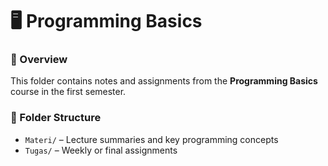 # 🖥️ Programming Basics

### 🧾 Overview
This folder contains notes and assignments from the **Programming Basics** course in the first semester.

### 📂 Folder Structure
- `Materi/` – Lecture summaries and key programming concepts
- `Tugas/` – Weekly or final assignments

